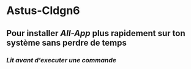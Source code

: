 # Astus-Cldgn6
## Pour installer *All-App* plus rapidement sur ton système sans perdre de temps
### *Lit avant d'executer une commande* 

